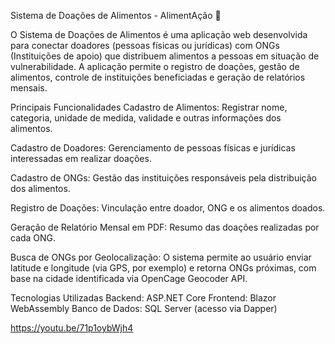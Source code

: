 Sistema de Doações de Alimentos - AlimentAção 🥕

O Sistema de Doações de Alimentos é uma aplicação web desenvolvida para conectar doadores (pessoas físicas ou jurídicas) com ONGs (Instituições de apoio) que distribuem alimentos a pessoas em situação de vulnerabilidade. A aplicação permite o registro de doações, gestão de alimentos, controle de instituições beneficiadas e geração de relatórios mensais.

Principais Funcionalidades
Cadastro de Alimentos:
Registrar nome, categoria, unidade de medida, validade e outras informações dos alimentos.

Cadastro de Doadores:
Gerenciamento de pessoas físicas e jurídicas interessadas em realizar doações.

Cadastro de ONGs:
Gestão das instituições responsáveis pela distribuição dos alimentos.

Registro de Doações:
Vinculação entre doador, ONG e os alimentos doados.

Geração de Relatório Mensal em PDF:
Resumo das doações realizadas por cada ONG.

Busca de ONGs por Geolocalização:
O sistema permite ao usuário enviar latitude e longitude (via GPS, por exemplo) e retorna ONGs próximas, com base na cidade identificada via OpenCage Geocoder API.

Tecnologias Utilizadas
Backend: ASP.NET Core
Frontend: Blazor WebAssembly
Banco de Dados: SQL Server (acesso via Dapper)

https://youtu.be/71p1oybWjh4 
